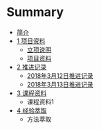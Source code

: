 # Summary

* [简介](README.md)
* [1 项目资料](项目资料.md)
  * [立项说明](mu-biao-guan-li/zhou-hui-gu.md)
  * [项目资料](mu-biao-guan-li/yue-hui-gu.md)
* [2 推进记录](ge-ren-yuan-ze-ku.md)
  * [2018年3月12日推进记录](ge-ren-yuan-ze-ku/22-xue-xi-yuan-ze.md)
  * [2018年3月13日推进记录](ge-ren-yuan-ze-ku/jue-ce-yuan-ze.md)
* [3 课程资料](3-ke-cheng-zi-liao.md)
  * 课程资料1
* [4 经验萃取](3-ke-cheng-zi-liao.md)
  * 方法萃取

